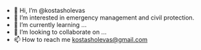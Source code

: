 - 👋 Hi, I’m @kostasholevas
- 👀 I’m interested in emergency management and civil protection.
- 🌱 I’m currently learning ...
- 💞️ I’m looking to collaborate on ...
- 📫 How to reach me kostasholevas@gmail.com

<!---
kostasholevas/kostasholevas is a ✨ special ✨ repository because its `README.md` (this file) appears on your GitHub profile.
You can click the Preview link to take a look at your changes.
--->
